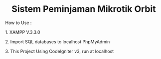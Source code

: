 <h1 align="center">Sistem Peminjaman Mikrotik Orbit </h1>

<p align="left">
  How to Use :
</p>
<p align="left">
1. XAMPP V.3.3.0
</p>
<p align="left">
2. Import SQL databases to localhost PhpMyAdmin
</p>
<p align="left">
3. This Project Using CodeIgniter v3, run at localhost
</p>
